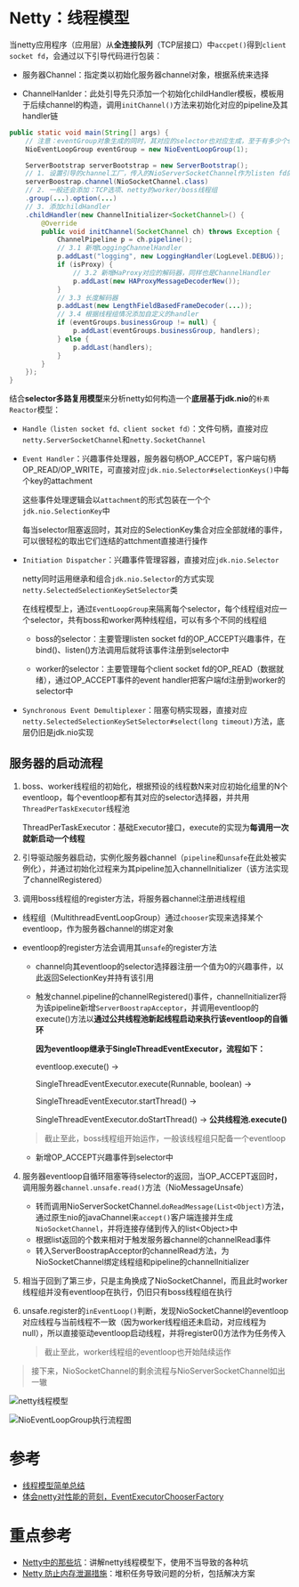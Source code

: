 # Netty：线程模型

当netty应用程序（应用层）从**全连接队列**（TCP层接口）中`accpet()`得到`client socket fd`，会通过以下引导代码进行包装：

- 服务器Channel：指定类以初始化服务器channel对象，根据系统来选择

- ChannelHanlder：此处引导先只添加一个初始化childHandler模板，模板用于后续channel的构造，调用`initChannel()`方法来初始化对应的pipeline及其handler链

```java
public static void main(String[] args) {
    // 注意：eventGroup对象生成的同时，其对应的selector也对应生成，至于有多少个selector，则看有多少个eventLoop（此处为1）
    NioEventLoopGroup eventGroup = new NioEventLoopGroup(1);

    ServerBootstrap serverBootstrap = new ServerBootstrap();
    // 1. 设置引导的channel工厂，传入的NioServerSocketChannel作为listen fd的对应，其内部指定NioSocketChannel作为client socket包装初始化时的反射生成类
    serverBoostrap.channel(NioSocketChannel.class)
    // 2. 一般还会添加：TCP选项、netty的worker/boss线程组
    .group(...).option(...)
    // 3. 添加childHandler
    .childHandler(new ChannelInitializer<SocketChannel>() {
        @Override
        public void initChannel(SocketChannel ch) throws Exception {
            ChannelPipeline p = ch.pipeline();
            // 3.1 新增LoggingChannelHandler
            p.addLast("logging", new LoggingHandler(LogLevel.DEBUG));
            if (isProxy) {
                // 3.2 新增HaProxy对应的解码器，同样也是ChannelHandler
                p.addLast(new HAProxyMessageDecoderNew());
            }
            // 3.3 长度解码器
            p.addLast(new LengthFieldBasedFrameDecoder(...));
            // 3.4 根据线程组情况添加自定义的handler
            if (eventGroups.businessGroup != null) {
                p.addLast(eventGroups.businessGroup, handlers);
            } else {
                p.addLast(handlers);
            }
        }
    });
}
```

结合**selector多路复用模型**来分析netty如何构造一个**底层基于jdk.nio**的`朴素Reactor`模型：
- `Handle（listen socket fd、client socket fd）`：文件句柄，直接对应`netty.ServerSocketChannel`和`netty.SocketChannel`

- `Event Handler`：兴趣事件处理器，服务器句柄OP_ACCEPT，客户端句柄OP_READ/OP_WRITE，可直接对应`jdk.nio.Selector#selectionKeys()`中每个key的attachment

    这些事件处理逻辑会以`attachment`的形式包装在一个个`jdk.nio.SelectionKey`中
    
    每当selector阻塞返回时，其对应的SelectionKey集合对应全部就绪的事件，可以很轻松的取出它们连结的attchment直接进行操作

- `Initiation Dispatcher`：兴趣事件管理容器，直接对应`jdk.nio.Selector`

    netty同时运用继承和组合`jdk.nio.Selector`的方式实现`netty.SelectedSelectionKeySetSelector`类
    
    在线程模型上，通过`EventLoopGroup`来隔离每个selector，每个线程组对应一个selector，共有boss和worker两种线程组，可以有多个不同的线程组

    - boss的selector：主要管理listen socket fd的OP_ACCEPT兴趣事件，在bind()、listen()方法调用后就将该事件注册到selector中

    - worker的selector：主要管理每个client socket fd的OP_READ（数据就绪），通过OP_ACCEPT事件的event handler把客户端fd注册到worker的selector中

- `Synchronous Event Demultiplexer`：阻塞句柄实现器，直接对应`netty.SelectedSelectionKeySetSelector#select(long timeout)`方法，底层仍旧是jdk.nio实现

## **服务器的启动流程**

1. boss、worker线程组的初始化，根据预设的线程数N来对应初始化组里的N个eventloop，每个eventloop都有其对应的selector选择器，并共用`ThreadPerTaskExecutor`线程池

    ThreadPerTaskExecutor：基础Executor接口，execute的实现为**每调用一次就新启动一个线程**

2. 引导驱动服务器启动，实例化服务器channel（`pipeline`和`unsafe`在此处被实例化），并通过初始化过程来为其pipeline加入channelInitializer（该方法实现了channelRegistered）

3. 调用boss线程组的register方法，将服务器channel注册进线程组

- 线程组（MultithreadEventLoopGroup）通过`chooser`实现来选择某个eventloop，作为服务器channel的绑定对象
- eventloop的register方法会调用其`unsafe`的register方法
    - channel向其eventloop的selector选择器注册一个值为0的兴趣事件，以此返回SelectionKey并持有该引用
    
    - 触发channel.pipeline的channelRegistered()事件，channelInitializer将为该pipeline新增`ServerBoostrapAcceptor`，并调用eventloop的execute()方法以**通过公共线程池新起线程启动来执行该eventloop的自循环**

        **因为eventloop继承于SingleThreadEventExecutor，流程如下：**

        eventloop.execute() -> 

        SingleThreadEventExecutor.execute(Runnable, boolean) -> 

        SingleThreadEventExecutor.startThread() -> 
        
        SingleThreadEventExecutor.doStartThread() -> **公共线程池.execute()**

    > 截止至此，boss线程组开始运作，一般该线程组只配备一个eventloop

    - 新增OP_ACCEPT兴趣事件到selector中

4. 服务器eventloop自循环阻塞等待selector的返回，当OP_ACCEPT返回时，调用服务器`channel.unsafe.read()`方法（NioMessageUnsafe）

    - 转而调用NioServerSocketChannel.`doReadMessage(List<Object)`方法，通过原生nio的javaChannel来`accept()`客户端连接并生成`NioSocketChannel`，并将连接存储到传入的list\<Object\>中
    - 根据list返回的个数来相对于触发服务器channel的channelRead事件
    - 转入ServerBoostrapAcceptor的channelRead方法，为NioSocketChannel绑定线程组和pipeline的channelInitializer

5. 相当于回到了第三步，只是主角换成了NioSocketChannel，而且此时worker线程组并没有eventloop在执行，仍旧只有boss线程组在执行

6. unsafe.register的`inEventLoop()`判断，发现NioSocketChannel的eventloop对应线程与当前线程不一致（因为worker线程组还未启动，对应线程为null），所以直接驱动eventloop启动线程，并将register0()方法作为任务传入

    > 截止至此，worker线程组的eventloop也开始陆续运作

> 接下来，NioSocketChannel的剩余流程与NioServerSocketChannel如出一辙

![netty线程模型](https://asea-cch.life/upload/2021/11/netty%E7%BA%BF%E7%A8%8B%E6%A8%A1%E5%9E%8B-8cef7a53f14844adb1eea33b538b8cd8.png)

![NioEventLoopGroup执行流程图](https://asea-cch.life/upload/2021/11/NioEventLoopGroup%E6%89%A7%E8%A1%8C%E6%B5%81%E7%A8%8B%E5%9B%BE-c772dbe3da764bb1aa55236ef557eda4.png)

# 参考
- [线程模型简单总结](https://blog.csdn.net/scying1/article/details/90755438)
- [体会netty对性能的苛刻，EventExecutorChooserFactory](https://www.jianshu.com/p/f2ffff7ee3c9)

# 重点参考
- [Netty中的那些坑](https://www.cnblogs.com/rainy-shurun/p/5213086.html)：讲解netty线程模型下，使用不当导致的各种坑
- [Netty 防止内存泄漏措施](https://www.infoq.cn/article/olLlvGFx*Kr0UV9K7tez)：堆积任务导致问题的分析，包括解决方案